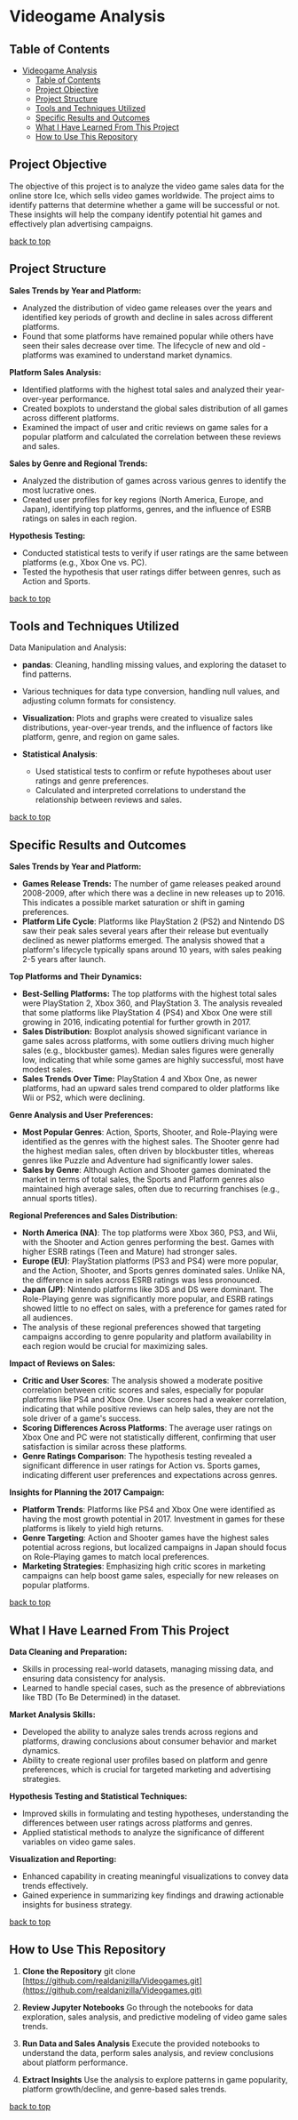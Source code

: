 # Videogame Analysis

## Table of Contents
- [Videogame Analysis](#videogame-analysis)
  - [Table of Contents](#table-of-contents)
  - [Project Objective](#project-objective)
  - [Project Structure](#project-structure)
  - [Tools and Techniques Utilized](#tools-and-techniques-utilized)
  - [Specific Results and Outcomes](#specific-results-and-outcomes)
  - [What I Have Learned From This Project](#what-i-have-learned-from-this-project)
  - [How to Use This Repository](#how-to-use-this-repository)
  

## Project Objective

The objective of this project is to analyze the video game sales data for the online store Ice, which sells video games worldwide. The project aims to identify patterns that determine whether a game will be successful or not. These insights will help the company identify potential hit games and effectively plan advertising campaigns.

[back to top](#videogame-analysis)

## Project Structure

**Sales Trends by Year and Platform:**

- Analyzed the distribution of video game releases over the years and identified key periods of growth and decline in sales across different platforms.
- Found that some platforms have remained popular while others have seen their sales decrease over time. The lifecycle of new and old - platforms was examined to understand market dynamics.

**Platform Sales Analysis:**
- Identified platforms with the highest total sales and analyzed their year-over-year performance.
- Created boxplots to understand the global sales distribution of all games across different platforms.
- Examined the impact of user and critic reviews on game sales for a popular platform and calculated the correlation between these reviews and sales.

**Sales by Genre and Regional Trends:**
- Analyzed the distribution of games across various genres to identify the most lucrative ones.
- Created user profiles for key regions (North America, Europe, and Japan), identifying top platforms, genres, and the influence of ESRB ratings on sales in each region.

**Hypothesis Testing:**
- Conducted statistical tests to verify if user ratings are the same between platforms (e.g., Xbox One vs. PC).
- Tested the hypothesis that user ratings differ between genres, such as Action and Sports.

[back to top](#videogame-analysis)

## Tools and Techniques Utilized
Data Manipulation and Analysis:

- **pandas**: Cleaning, handling missing values, and exploring the dataset to find patterns.
- Various techniques for data type conversion, handling null values, and adjusting column formats for consistency.

- **Visualization:** Plots and graphs were created to visualize sales distributions, year-over-year trends, and the influence of factors like platform, genre, and region on game sales.

- **Statistical Analysis**:
  - Used statistical tests to confirm or refute hypotheses about user ratings and genre preferences.
  - Calculated and interpreted correlations to understand the relationship between reviews and sales.

[back to top](#videogame-analysis)

## Specific Results and Outcomes

**Sales Trends by Year and Platform:**
- **Games Release Trends:** The number of game releases peaked around 2008-2009, after which there was a decline in new releases up to 2016. This indicates a possible market saturation or shift in gaming preferences.
- **Platform Life Cycle**: Platforms like PlayStation 2 (PS2) and Nintendo DS saw their peak sales several years after their release but eventually declined as newer platforms emerged. The analysis showed that a platform's lifecycle typically spans around 10 years, with sales peaking 2-5 years after launch.

**Top Platforms and Their Dynamics:**
- **Best-Selling Platforms:** The top platforms with the highest total sales were PlayStation 2, Xbox 360, and PlayStation 3. The analysis revealed that some platforms like PlayStation 4 (PS4) and Xbox One were still growing in 2016, indicating potential for further growth in 2017.
- **Sales Distribution:** Boxplot analysis showed significant variance in game sales across platforms, with some outliers driving much higher sales (e.g., blockbuster games). Median sales figures were generally low, indicating that while some games are highly successful, most have modest sales.
- **Sales Trends Over Time:** PlayStation 4 and Xbox One, as newer platforms, had an upward sales trend compared to older platforms like Wii or PS2, which were declining.

**Genre Analysis and User Preferences:**
- **Most Popular Genres**: Action, Sports, Shooter, and Role-Playing were identified as the genres with the highest sales. The Shooter genre had the highest median sales, often driven by blockbuster titles, whereas genres like Puzzle and Adventure had significantly lower sales.
- **Sales by Genre**: Although Action and Shooter games dominated the market in terms of total sales, the Sports and Platform genres also maintained high average sales, often due to recurring franchises (e.g., annual sports titles).

**Regional Preferences and Sales Distribution:**
- **North America (NA)**: The top platforms were Xbox 360, PS3, and Wii, with the Shooter and Action genres performing the best. Games with higher ESRB ratings (Teen and Mature) had stronger sales.
- **Europe (EU)**: PlayStation platforms (PS3 and PS4) were more popular, and the Action, Shooter, and Sports genres dominated sales. Unlike NA, the difference in sales across ESRB ratings was less pronounced.
- **Japan (JP)**: Nintendo platforms like 3DS and DS were dominant. The Role-Playing genre was significantly more popular, and ESRB ratings showed little to no effect on sales, with a preference for games rated for all audiences.
- The analysis of these regional preferences showed that targeting campaigns according to genre popularity and platform availability in each region would be crucial for maximizing sales.

**Impact of Reviews on Sales:**
- **Critic and User Scores**: The analysis showed a moderate positive correlation between critic scores and sales, especially for popular platforms like PS4 and Xbox One. User scores had a weaker correlation, indicating that while positive reviews can help sales, they are not the sole driver of a game's success.
- **Scoring Differences Across Platforms**: The average user ratings on Xbox One and PC were not statistically different, confirming that user satisfaction is similar across these platforms.
- **Genre Ratings Comparison**: The hypothesis testing revealed a significant difference in user ratings for Action vs. Sports games, indicating different user preferences and expectations across genres.

**Insights for Planning the 2017 Campaign:**
- **Platform Trends**: Platforms like PS4 and Xbox One were identified as having the most growth potential in 2017. Investment in games for these platforms is likely to yield high returns.
- **Genre Targeting**: Action and Shooter games have the highest sales potential across regions, but localized campaigns in Japan should focus on Role-Playing games to match local preferences.
- **Marketing Strategies**: Emphasizing high critic scores in marketing campaigns can help boost game sales, especially for new releases on popular platforms.

[back to top](#videogame-analysis)

## What I Have Learned From This Project

**Data Cleaning and Preparation:**
- Skills in processing real-world datasets, managing missing data, and ensuring data consistency for analysis.
- Learned to handle special cases, such as the presence of abbreviations like TBD (To Be Determined) in the dataset.

**Market Analysis Skills:**
- Developed the ability to analyze sales trends across regions and platforms, drawing conclusions about consumer behavior and market dynamics.
- Ability to create regional user profiles based on platform and genre preferences, which is crucial for targeted marketing and advertising strategies.

**Hypothesis Testing and Statistical Techniques:**
- Improved skills in formulating and testing hypotheses, understanding the differences between user ratings across platforms and genres.
- Applied statistical methods to analyze the significance of different variables on video game sales.

**Visualization and Reporting:**
- Enhanced capability in creating meaningful visualizations to convey data trends effectively.
- Gained experience in summarizing key findings and drawing actionable insights for business strategy.

[back to top](#videogame-analysis)

## How to Use This Repository

1. **Clone the Repository**
git clone [https://github.com/realdanizilla/Videogames.git](https://github.com/realdanizilla/Videogames.git)


2. **Review Jupyter Notebooks**
Go through the notebooks for data exploration, sales analysis, and predictive modeling of video game sales trends.

3. **Run Data and Sales Analysis**
Execute the provided notebooks to understand the data, perform sales analysis, and review conclusions about platform performance.

4. **Extract Insights**
Use the analysis to explore patterns in game popularity, platform growth/decline, and genre-based sales trends.


[back to top](#videogame-analysis)